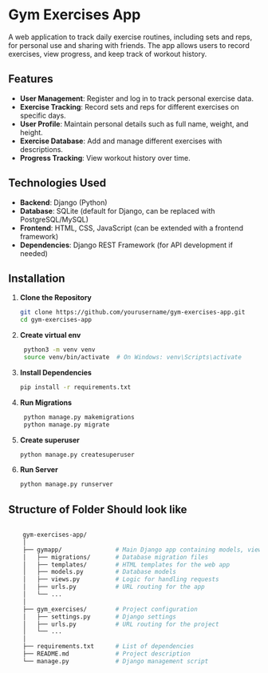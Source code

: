# Gym Exercises App

A web application to track daily exercise routines, including sets and reps, for personal use and sharing with friends. The app allows users to record exercises, view progress, and keep track of workout history.

## Features

- **User Management**: Register and log in to track personal exercise data.
- **Exercise Tracking**: Record sets and reps for different exercises on specific days.
- **User Profile**: Maintain personal details such as full name, weight, and height.
- **Exercise Database**: Add and manage different exercises with descriptions.
- **Progress Tracking**: View workout history over time.

## Technologies Used

- **Backend**: Django (Python)
- **Database**: SQLite (default for Django, can be replaced with PostgreSQL/MySQL)
- **Frontend**: HTML, CSS, JavaScript (can be extended with a frontend framework)
- **Dependencies**: Django REST Framework (for API development if needed)

## Installation

1. **Clone the Repository**
   ```bash
   git clone https://github.com/yourusername/gym-exercises-app.git
   cd gym-exercises-app
2. **Create virtual env**
   ```bash
    python3 -m venv venv
    source venv/bin/activate  # On Windows: venv\Scripts\activate
3. **Install Dependencies**
   ```bash
   pip install -r requirements.txt
4. **Run Migrations**
   ```bash
    python manage.py makemigrations
    python manage.py migrate
5. **Create superuser**
   ```bash
   python manage.py createsuperuser
6. **Run Server**
    ```bash
    python manage.py runserver


## Structure of Folder Should look like 

  ```bash

      gym-exercises-app/
      │
      ├── gymapp/               # Main Django app containing models, views, etc.
      │   ├── migrations/       # Database migration files
      │   ├── templates/        # HTML templates for the web app
      │   ├── models.py         # Database models
      │   ├── views.py          # Logic for handling requests
      │   ├── urls.py           # URL routing for the app
      │   └── ...
      │
      ├── gym_exercises/        # Project configuration
      │   ├── settings.py       # Django settings
      │   ├── urls.py           # URL routing for the project
      │   └── ...
      │
      ├── requirements.txt      # List of dependencies
      ├── README.md             # Project description
      └── manage.py             # Django management script
